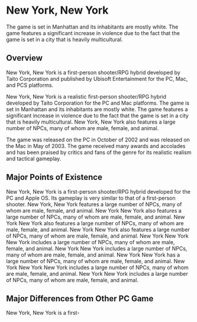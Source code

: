 # New York, New York

The game is set in Manhattan and its inhabitants are mostly white. The game features a significant increase in violence due to the fact that the game is set in a city that is heavily multicultural.

## Overview

New York, New York is a first-person shooter/RPG hybrid developed by Taito Corporation and published by Ubisoft Entertainment for the PC, Mac, and PCS platforms.

New York, New York is a realistic first-person shooter/RPG hybrid developed by Taito Corporation for the PC and Mac platforms. The game is set in Manhattan and its inhabitants are mostly white. The game features a significant increase in violence due to the fact that the game is set in a city that is heavily multicultural. New York, New York also features a large number of NPCs, many of whom are male, female, and animal.

The game was released on the PC in October of 2002 and was released on the Mac in May of 2003. The game received many awards and accolades and has been praised by critics and fans of the genre for its realistic realism and tactical gameplay.

## Major Points of Existence

New York, New York is a first-person shooter/RPG hybrid developed for the PC and Apple OS. Its gameplay is very similar to that of a first-person shooter. New York, New York features a large number of NPCs, many of whom are male, female, and animal. New York New York also features a large number of NPCs, many of whom are male, female, and animal. New York New York also features a large number of NPCs, many of whom are male, female, and animal. New York New York also features a large number of NPCs, many of whom are male, female, and animal. New York New York New York includes a large number of NPCs, many of whom are male, female, and animal. New York New York includes a large number of NPCs, many of whom are male, female, and animal. New York New York has a large number of NPCs, many of whom are male, female, and animal. New York New York New York includes a large number of NPCs, many of whom are male, female, and animal. New York New York includes a large number of NPCs, many of whom are male, female, and animal.

## Major Differences from Other PC Game

New York, New York is a first-